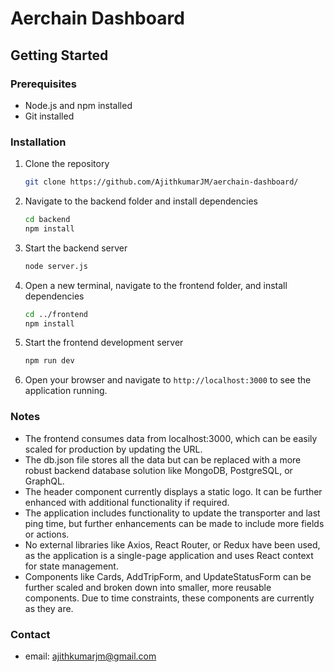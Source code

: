 # Aerchain Dashboard

## Getting Started

### Prerequisites

- Node.js and npm installed
- Git installed

### Installation

1. Clone the repository
   ```sh
   git clone https://github.com/AjithkumarJM/aerchain-dashboard/
   ```
2. Navigate to the backend folder and install dependencies
   ```sh
   cd backend
   npm install
   ```
3. Start the backend server
   ```sh
   node server.js
   ```
4. Open a new terminal, navigate to the frontend folder, and install dependencies
   ```sh
   cd ../frontend
   npm install
   ```
5. Start the frontend development server
   ```sh
   npm run dev
   ```
6. Open your browser and navigate to `http://localhost:3000` to see the application running.

### Notes

- The frontend consumes data from localhost:3000, which can be easily scaled for production by updating the URL.
- The db.json file stores all the data but can be replaced with a more robust backend database solution like MongoDB, PostgreSQL, or GraphQL.
- The header component currently displays a static logo. It can be further enhanced with additional functionality if required.
- The application includes functionality to update the transporter and last ping time, but further enhancements can be made to include more fields or actions.
- No external libraries like Axios, React Router, or Redux have been used, as the application is a single-page application and uses React context for state management.
- Components like Cards, AddTripForm, and UpdateStatusForm can be further scaled and broken down into smaller, more reusable components. Due to time constraints, these components are currently as they are.

### Contact

- email: ajithkumarjm@gmail.com
